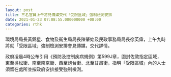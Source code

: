 ```yaml
---
layout: post
title: 三名官員上午將見傳媒交代「受限區域」強制檢測安排
date: 2021-01-23 07:08:55.000000000 +08:00
categories: rthk
---
```


環境局局長黃錦星、食物及衞生局局長陳肇始及民政事務局局長徐英偉，上午九時將就「受限區域」強制檢測安排會見傳媒，交代詳情。

政府凌晨4時公布引用《預防及控制疾病規例》第599J章，圍封佐敦指定區域，東至吳松街、南至南京街、西至炮台街、北至甘肅街，指明「受限區域」內的人士須留在處所並按政府安排接受強制檢測。
